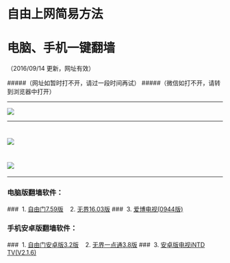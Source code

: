 # 自由上网简易方法
# 电脑、手机一键翻墙
（2016/09/14 更新，网址有效）

#####（网址如暂时打不开，请过一段时间再试）
#####（微信如打不开，请转到浏览器中打开）


***

 <a href="https://d1dv2d1k0mse32.cloudfront.net/pic/yjfq-20160831ok-b.png" target="_blank"> <img src="https://d1dv2d1k0mse32.cloudfront.net/pic/yjfq-20160831ok-b.png"> </a>
 
***

# <a href="http://d284bdugbiq603.cloudfront.net/fqtz.php?tz=fq?id=1" target="_blank"><img src="http://d24vamtg8nug0w.cloudfront.net/pic/fqwz1.png"></a>

# <a href="http://d1cnfksiqlo3ex.cloudfront.net/fqtz.php?tz=fq?id=2" target="_blank"><img src="http://d24vamtg8nug0w.cloudfront.net/pic/fqwz2.png"></a>

***


### 电脑版翻墙软件：
###&nbsp;&nbsp;1. <a href="http://da8wc507nc9ea.cloudfront.net/fgget.php?fid=fg759p.zip" target="_blank">自由门7.59版</a>&nbsp;&nbsp;&nbsp;&nbsp;2. <a href="http://da8wc507nc9ea.cloudfront.net/fgget.php?fid=U1603.zip" target="_blank">无界16.03版</a>
###&nbsp;&nbsp;3. <a href="http://da8wc507nc9ea.cloudfront.net/fgget.php?fid=GreeniPPOTV_Setup_Ver12Build944b.zip" target="_blank">爱博电视(0944版)</a>

### 手机安卓版翻墙软件：
###&nbsp;&nbsp;1. <a href="http://da8wc507nc9ea.cloudfront.net/fgget.php?fid=fgma32.apk" target="_blank">自由门安卓版3.2版</a>&nbsp;&nbsp;&nbsp;&nbsp;2. <a href="http://da8wc507nc9ea.cloudfront.net/fgget.php?fid=um3.8.apk" target="_blank">无界一点通3.8版</a>
###&nbsp;&nbsp;3. <a href="http://da8wc507nc9ea.cloudfront.net/fgget.php?fid=iNTD_TV.apk" target="_blank">安卓版电视iNTD TV(V2.1.6)</a>


 
